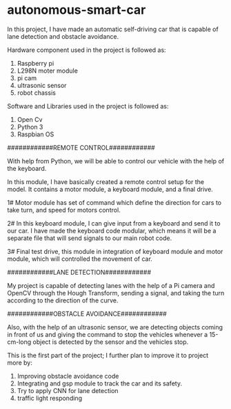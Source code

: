 # autonomous-smart-car

In this project, I have made an automatic self-driving car that is capable of lane detection and obstacle avoidance.

Hardware component used in the project is followed as:
1. Raspberry pi
2. L298N moter module
3. pi cam
4. ultrasonic sensor
5. robot chassis

Software and Libraries used in the project is followed as:
1. Open Cv
2. Python 3
3. Raspbian OS

############REMOTE CONTROL############

With help from Python, we will be able to control our vehicle with the help of the keyboard.

In this module, I have basically created a remote control setup for the model. It contains a motor module, a keyboard module, and a final drive.

1# Motor module has set of command which define the direction for cars to take turn, and  speed for motors control.

2# In this keyboard module, I can give input from a keyboard and send it to our car. I have made the keyboard code modular, which means it will be a separate file that will send signals to our main robot code.

3# Final test drive, this module in integration of keyboard module and motor module, which will controlled the movement of car.


############LANE DETECTION############

My project is capable of detecting lanes with the help of a Pi camera and OpenCV through the Hough Transform, sending a signal, and taking the turn according to the direction of the curve.


############OBSTACLE AVOIDANCE############

Also, with the help of an ultrasonic sensor, we are detecting objects coming in front of us and giving the command to stop the vehicles whenever a 15-cm-long object is detected by the sensor and the vehicles stop.


This is the first part of the project; I further plan to improve it to project more by:
1. Improving obstacle avoidance code
2. Integrating and gsp module to track the car and its safety.
3. Try to apply CNN for lane detection
4. traffic light responding

